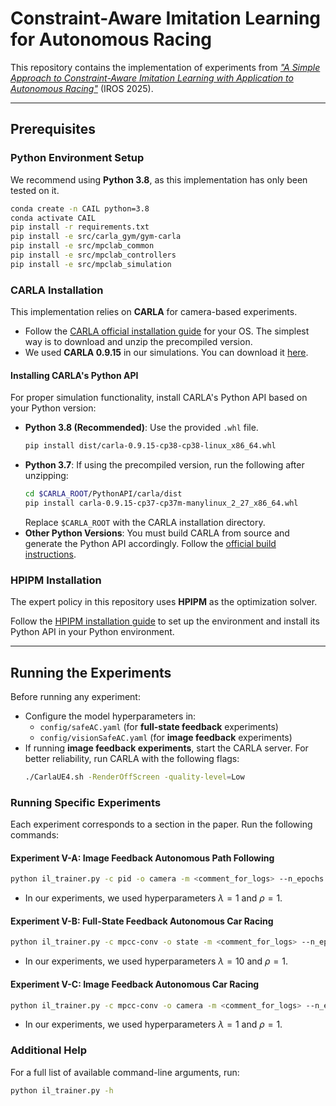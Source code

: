 # Constraint-Aware Imitation Learning for Autonomous Racing

This repository contains the implementation of experiments from [*"A Simple Approach to Constraint-Aware Imitation Learning with Application to Autonomous Racing"*](https://arxiv.org/abs/2503.07737) (IROS 2025).

---

## Prerequisites

### Python Environment Setup
We recommend using **Python 3.8**, as this implementation has only been tested on it.

```sh
conda create -n CAIL python=3.8
conda activate CAIL
pip install -r requirements.txt
pip install -e src/carla_gym/gym-carla
pip install -e src/mpclab_common
pip install -e src/mpclab_controllers
pip install -e src/mpclab_simulation
```

### CARLA Installation
This implementation relies on **CARLA** for camera-based experiments.

- Follow the [CARLA official installation guide](https://carla.readthedocs.io/en/latest/start_quickstart/) for your OS. The simplest way is to download and unzip the precompiled version.
- We used **CARLA 0.9.15** in our simulations. You can download it [here](https://github.com/carla-simulator/carla/releases/tag/0.9.15).

#### Installing CARLA's Python API
For proper simulation functionality, install CARLA's Python API based on your Python version:

- **Python 3.8 (Recommended)**: Use the provided `.whl` file.
  ```sh
  pip install dist/carla-0.9.15-cp38-cp38-linux_x86_64.whl
  ```
- **Python 3.7**: If using the precompiled version, run the following after unzipping:
  ```sh
  cd $CARLA_ROOT/PythonAPI/carla/dist
  pip install carla-0.9.15-cp37-cp37m-manylinux_2_27_x86_64.whl
  ```
  Replace `$CARLA_ROOT` with the CARLA installation directory.
- **Other Python Versions**: You must build CARLA from source and generate the Python API accordingly. Follow the [official build instructions](https://carla.readthedocs.io/en/latest/build_system/).

### HPIPM Installation
The expert policy in this repository uses **HPIPM** as the optimization solver.

Follow the [HPIPM installation guide](https://github.com/giaf/hpipm) to set up the environment and install its Python API in your Python environment.

---

## Running the Experiments
Before running any experiment:
- Configure the model hyperparameters in:
  - `config/safeAC.yaml` (for **full-state feedback** experiments)
  - `config/visionSafeAC.yaml` (for **image feedback** experiments)
- If running **image feedback experiments**, start the CARLA server. For better reliability, run CARLA with the following flags:
  ```sh
  ./CarlaUE4.sh -RenderOffScreen -quality-level=Low
  ```

### Running Specific Experiments
Each experiment corresponds to a section in the paper. Run the following commands:

#### **Experiment V-A: Image Feedback Autonomous Path Following**
```sh
python il_trainer.py -c pid -o camera -m <comment_for_logs> --n_epochs 50
```
- In our experiments, we used hyperparameters $\lambda = 1$ and $\rho = 1$. 

#### **Experiment V-B: Full-State Feedback Autonomous Car Racing**
```sh
python il_trainer.py -c mpcc-conv -o state -m <comment_for_logs> --n_epochs 500
```
- In our experiments, we used hyperparameters $\lambda = 10$ and $\rho = 1$. 

#### **Experiment V-C: Image Feedback Autonomous Car Racing**
```sh
python il_trainer.py -c mpcc-conv -o camera -m <comment_for_logs> --n_epochs 200
```
- In our experiments, we used hyperparameters $\lambda = 1$ and $\rho = 1$. 

### Additional Help
For a full list of available command-line arguments, run:
```sh
python il_trainer.py -h
```

